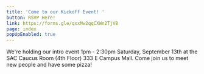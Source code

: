 ```yaml
---
title: 'Come to our Kickoff Event! '
button: RSVP Here!
link: https://forms.gle/qxxMw2qqCXWn2TjV8
page: index
popUpEnabled: true
---
```

We're holding our intro event 1pm - 2:30pm Saturday, September 13th at the SAC Caucus Room (4th Floor)  333 E Campus Mall. Come join us to meet new people and have some pizza!